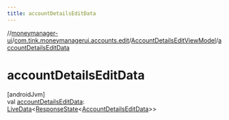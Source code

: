 ```yaml
---
title: accountDetailsEditData
---
```

//[moneymanager-ui](../../../index.html)/[com.tink.moneymanagerui.accounts.edit](../index.html)/[AccountDetailsEditViewModel](index.html)/[accountDetailsEditData](account-details-edit-data.html)



# accountDetailsEditData



[androidJvm]\
val [accountDetailsEditData](account-details-edit-data.html): [LiveData](https://developer.android.com/reference/kotlin/androidx/lifecycle/LiveData.html)&lt;[ResponseState](../../com.tink.service.network/-response-state/index.html)&lt;[AccountDetailsEditData](../-account-details-edit-data/index.html)&gt;&gt;




